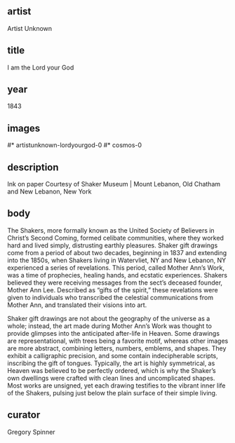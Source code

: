 ## artist
Artist Unknown

## title
I am the Lord your God

## year
1843 

## images
#* artistunknown-lordyourgod-0
#* cosmos-0

## description
Ink on paper 
Courtesy of Shaker Museum | Mount Lebanon, Old Chatham and New Lebanon, New York

## body
The Shakers, more formally known as the United Society of Believers in Christ’s Second Coming, formed celibate communities, where they worked hard and lived simply, distrusting earthly pleasures. Shaker gift drawings come from a period of about two decades, beginning in 1837 and extending into the 1850s, when Shakers living in Watervliet, NY and New Lebanon, NY experienced a series of revelations. This period, called Mother Ann’s Work, was a time of prophecies, healing hands, and ecstatic experiences. Shakers believed they were receiving messages from the sect’s deceased founder, Mother Ann Lee. Described as “gifts of the spirit,” these revelations were given to individuals who transcribed the celestial communications from Mother Ann, and translated their visions into art.

Shaker gift drawings are not about the geography of the universe as a whole; instead, the art made during Mother Ann’s Work was thought to provide glimpses into the anticipated after-life in Heaven. Some drawings are representational, with trees being a favorite motif, whereas other images are more abstract, combining letters, numbers, emblems, and shapes. They exhibit a calligraphic precision, and some contain indecipherable scripts, inscribing the gift of tongues. Typically, the art is highly symmetrical, as Heaven was believed to be perfectly ordered, which is why the Shaker’s own dwellings were crafted with clean lines and uncomplicated shapes. Most works are unsigned, yet each drawing testifies to the vibrant inner life of the Shakers, pulsing just below the plain surface of their simple living. 

## curator
Gregory Spinner